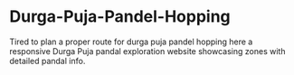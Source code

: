 # Durga-Puja-Pandel-Hopping
Tired to plan a proper route for durga puja pandel hopping here a responsive Durga Puja pandal exploration website showcasing zones with detailed pandal info.
